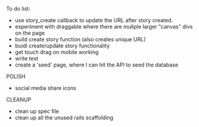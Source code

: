 To do list:

- use story_create callback to update the URL after story created.
- experiment with draggable where there are muliple larger "canvas" divs on the page
- build create story function (also creates unique URL)
- buidl create/update story functionality
- get touch drag on mobile working
- write test
- create a 'seed' page, where I can hit the API to seed the database

POLISH
- social media share icons


CLEANUP

- clean up spec file
- clean up all the unused rails scaffolding